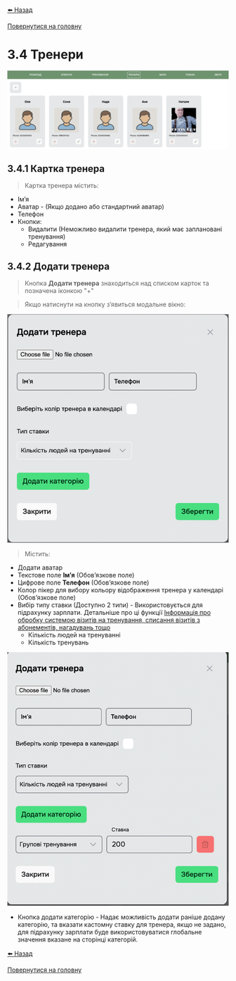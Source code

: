 <a href="javascript:void(0)" onclick="history.back()">⬅️ Назад</a>

[Повернутися на головну](/)

# 3.4 Тренери

![](../_media/coaches-1.png ':size=200x70')

## 3.4.1 Картка тренера

> Картка тренера містить:

- Імʼя
- Аватар - (Якщо додано або стандартний аватар)
- Телефон
- Кнопки:
  - Видалити (Неможливо видалити тренера, який має заплановані тренування)
  - Редагування


## 3.4.2 Додати тренера

> Кнопка **Додати тренера** знаходиться над списком карток та позначена іконкою "+"

> Якщо натиснути на кнопку зʼявиться модальне вікно:

![](../_media/coach-2.png ':size=150x110')

> Містить:

- Додати аватар
- Текстове поле **Імʼя** (Обовʼязкове поле)
- Цифрове поле **Телефон** (Обовʼязкове поле)
- Колор пікер для вибору кольору відображення тренера у календарі (Обовʼязкове поле)
- Вибір типу ставки (Доступно 2 типи) - Використовується для підрахунку зарплати. Детальніше про ці функції [Інформація про обробку системою візитів на тренування, списання візитів з абонементів, нагадувань тощо](/pages/processing)
    - Кількість людей на тренуванні 
    - Кількість тренувань

![](../_media/coaches-3.png ':size=100x110')

- Кнопка додати категорію - Надає можливість додати раніше додану категорію, та вказати кастомну ставку для тренера, якщо не задано, для підрахунку зарплати буде використовуватися глобальне значення вказане на сторінці категорій.

<a href="javascript:void(0)" onclick="history.back()">⬅️ Назад</a>

[Повернутися на головну](/)

